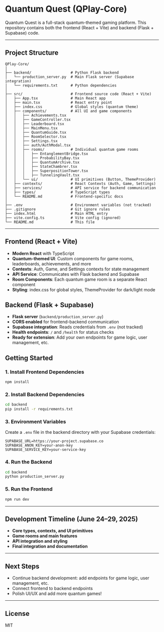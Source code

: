 # Quantum Quest (QPlay-Core)

Quantum Quest is a full-stack quantum-themed gaming platform. This repository contains both the frontend (React + Vite) and backend (Flask + Supabase) code.

---

## Project Structure

```
QPlay-Core/
│
├── backend/                  # Python Flask backend
│   └── production_server.py  # Main Flask server (Supabase integration)
│   └── requirements.txt      # Python dependencies
│
├── src/                      # Frontend source code (React + Vite)
│   ├── App.tsx               # Main React app
│   ├── main.tsx              # React entry point
│   ├── index.css             # Global styles (quantum theme)
│   ├── components/           # All UI and game components
│   │   ├── Achievements.tsx
│   │   ├── GameController.tsx
│   │   ├── Leaderboard.tsx
│   │   ├── MainMenu.tsx
│   │   ├── QuantumGuide.tsx
│   │   ├── RoomSelector.tsx
│   │   ├── Settings.tsx
│   │   ├── auth/AuthModal.tsx
│   │   ├── rooms/            # Individual quantum game rooms
│   │   │   ├── EntanglementBridge.tsx
│   │   │   ├── ProbabilityBay.tsx
│   │   │   ├── QuantumArchive.tsx
│   │   │   ├── StateChambrer.tsx
│   │   │   ├── SuperpositionTower.tsx
│   │   │   ├── TunnelingVault.tsx
│   │   └── ui/               # UI primitives (Button, ThemeProvider)
│   ├── contexts/             # React Contexts (Auth, Game, Settings)
│   ├── services/             # API service for backend communication
│   ├── types/                # TypeScript types
│   └── README.md             # Frontend-specific docs
│
├── .env                      # Environment variables (not tracked)
├── .gitignore                # Git ignore rules
├── index.html                # Main HTML entry
├── vite.config.ts            # Vite config (ignored)
└── README.md                 # This file
```

---

## Frontend (React + Vite)
- **Modern React** with TypeScript
- **Quantum-themed UI**: Custom components for game rooms, leaderboards, achievements, and more
- **Contexts**: Auth, Game, and Settings contexts for state management
- **API Service**: Communicates with Flask backend and Supabase
- **Room Components**: Each quantum game room is a separate React component
- **Styling**: index.css for global styles, ThemeProvider for dark/light mode

## Backend (Flask + Supabase)
- **Flask server** (`backend/production_server.py`)
- **CORS enabled** for frontend-backend communication
- **Supabase integration**: Reads credentials from `.env` (not tracked)
- **Health endpoints**: `/` and `/health` for status checks
- **Ready for extension**: Add your own endpoints for game logic, user management, etc.

## Getting Started

### 1. Install Frontend Dependencies
```sh
npm install
```

### 2. Install Backend Dependencies
```sh
cd backend
pip install -r requirements.txt
```

### 3. Environment Variables
Create a `.env` file in the backend directory with your Supabase credentials:
```
SUPABASE_URL=https://your-project.supabase.co
SUPABASE_ANON_KEY=your-anon-key
SUPABASE_SERVICE_KEY=your-service-key
```

### 4. Run the Backend
```sh
cd backend
python production_server.py
```

### 5. Run the Frontend
```sh
npm run dev
```

---

## Development Timeline (June 24–29, 2025)
- **Core types, contexts, and UI primitives**
- **Game rooms and main features**
- **API integration and styling**
- **Final integration and documentation**

---

## Next Steps
- Continue backend development: add endpoints for game logic, user management, etc.
- Connect frontend to backend endpoints
- Polish UI/UX and add more quantum games!

---

## License
MIT

